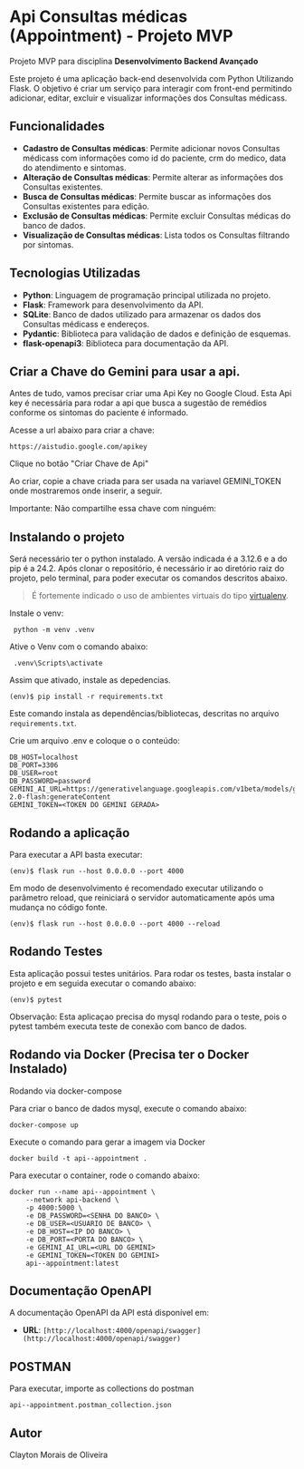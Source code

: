 # Api Consultas médicas (Appointment) - Projeto MVP

Projeto MVP para disciplina **Desenvolvimento Backend Avançado** 

Este projeto é uma aplicação back-end desenvolvida com Python Utilizando Flask. O objetivo é criar um serviço para interagir com front-end permitindo adicionar, editar, excluir e visualizar informações dos Consultas médicass.


## Funcionalidades

- **Cadastro de Consultas médicas**: Permite adicionar novos Consultas médicass com informações como id do paciente, crm do medico, data do atendimento e sintomas.
- **Alteração de Consultas médicas**: Permite alterar as informações dos Consultas existentes.
- **Busca de Consultas médicas**: Permite buscar as informações dos Consultas existentes para edição.
- **Exclusão de Consultas médicas**: Permite excluir Consultas médicas do banco de dados.
- **Visualização de Consultas médicas**: Lista todos os Consultas filtrando por sintomas.



## Tecnologias Utilizadas

- **Python**: Linguagem de programação principal utilizada no projeto.
- **Flask**: Framework para desenvolvimento da API.
- **SQLite**: Banco de dados utilizado para armazenar os dados dos Consultas médicass e endereços.
- **Pydantic**: Biblioteca para validação de dados e definição de esquemas.
- **flask-openapi3**: Biblioteca para documentação da API.



## Criar a Chave do Gemini para usar a api.

Antes de tudo, vamos precisar criar uma Api Key no Google Cloud. Esta
Api key é necessária para rodar a api que busca a sugestão de remédios
conforme os sintomas do paciente é informado.

Acesse a url abaixo para criar a chave:

```
https://aistudio.google.com/apikey
```

Clique no botão "Criar Chave de Api"

Ao criar, copie a chave criada para ser usada na variavel GEMINI_TOKEN
onde mostraremos onde inserir, a seguir.

Importante: Não compartilhe essa chave com ninguém:

## Instalando o projeto

Será necessário ter o python instalado. A versão indicada é a 3.12.6 e a do pip é a 24.2. 
Após clonar o repositório, é necessário ir ao diretório raiz do projeto, pelo terminal, para poder executar os comandos descritos abaixo.

> É fortemente indicado o uso de ambientes virtuais do tipo [virtualenv](https://virtualenv.pypa.io/en/latest/installation.html).

Instale o venv:

```
 python -m venv .venv 
```

Ative o Venv com o comando abaixo:

```
 .venv\Scripts\activate
```

Assim que ativado, instale as depedencias.

```
(env)$ pip install -r requirements.txt
```

Este comando instala as dependências/bibliotecas, descritas no arquivo `requirements.txt`.

Crie um arquivo .env e coloque o o conteúdo:

```
DB_HOST=localhost
DB_PORT=3306
DB_USER=root
DB_PASSWORD=password
GEMINI_AI_URL=https://generativelanguage.googleapis.com/v1beta/models/gemini-2.0-flash:generateContent
GEMINI_TOKEN=<TOKEN DO GEMINI GERADA>
```
## Rodando a aplicação

Para executar a API  basta executar:

```
(env)$ flask run --host 0.0.0.0 --port 4000
```

Em modo de desenvolvimento é recomendado executar utilizando o parâmetro reload, que reiniciará o servidor
automaticamente após uma mudança no código fonte. 

```
(env)$ flask run --host 0.0.0.0 --port 4000 --reload
```

## Rodando Testes

Esta aplicação possui testes unitários. Para rodar os testes, basta instalar
o projeto e em seguida executar o comando abaixo:

```
(env)$ pytest
```

Observação: Esta aplicaçao precisa do mysql rodando para o teste, pois o 
pytest também executa teste de conexão com banco de dados.

## Rodando via Docker (Precisa ter o Docker Instalado)

Rodando via docker-compose

Para criar o banco de dados mysql, execute o comando abaixo:

```
docker-compose up
```

Execute o comando para gerar a imagem via Docker

```
docker build -t api--appointment .
```

Para executar o container, rode o comando abaixo:

```
docker run --name api--appointment \
    --network api-backend \  
    -p 4000:5000 \
    -e DB_PASSWORD=<SENHA DO BANCO> \
    -e DB_USER=<USUARIO DE BANCO> \
    -e DB_HOST=<IP DO BANCO> \ 
    -e DB_PORT=<PORTA DO BANCO> \ 
    -e GEMINI_AI_URL=<URL DO GEMINI>
    -e GEMINI_TOKEN=<TOKEN DO GEMINI>
    api--appointment:latest
```

## Documentação OpenAPI

A documentação OpenAPI da API está disponível em:

- **URL**: `[http://localhost:4000/openapi/swagger](http://localhost:4000/openapi/swagger)`


## POSTMAN

Para executar, importe as collections do postman 

```
api--appointment.postman_collection.json
```

## Autor
Clayton Morais de Oliveira
